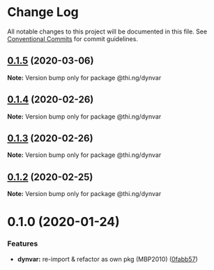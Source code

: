 # Change Log

All notable changes to this project will be documented in this file.
See [Conventional Commits](https://conventionalcommits.org) for commit guidelines.

## [0.1.5](https://github.com/thi-ng/umbrella/compare/@thi.ng/dynvar@0.1.4...@thi.ng/dynvar@0.1.5) (2020-03-06)

**Note:** Version bump only for package @thi.ng/dynvar





## [0.1.4](https://github.com/thi-ng/umbrella/compare/@thi.ng/dynvar@0.1.3...@thi.ng/dynvar@0.1.4) (2020-02-26)

**Note:** Version bump only for package @thi.ng/dynvar





## [0.1.3](https://github.com/thi-ng/umbrella/compare/@thi.ng/dynvar@0.1.2...@thi.ng/dynvar@0.1.3) (2020-02-26)

**Note:** Version bump only for package @thi.ng/dynvar





## [0.1.2](https://github.com/thi-ng/umbrella/compare/@thi.ng/dynvar@0.1.1...@thi.ng/dynvar@0.1.2) (2020-02-25)

**Note:** Version bump only for package @thi.ng/dynvar





# 0.1.0 (2020-01-24)

### Features

* **dynvar:** re-import & refactor as own pkg (MBP2010) ([0fabb57](https://github.com/thi-ng/umbrella/commit/0fabb57f386ad92ce81970c53d02993a8fb102c0))
